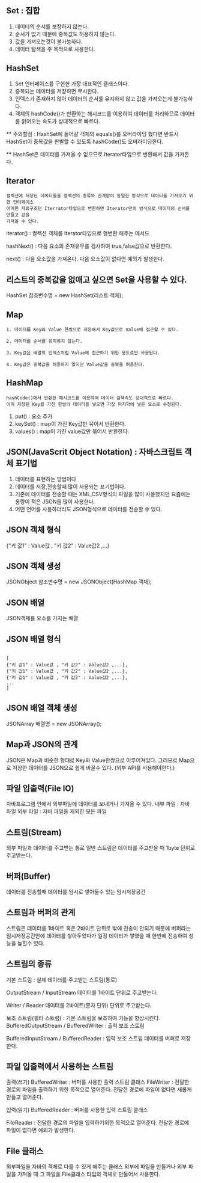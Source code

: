 ## Set : 집합
1. 데이터의 순서를 보장하지 않는다.
2. 순서가 없기 때문에 중복값도 허용하지 않는다.
3. 값을 가져오는것이 불가능하다.
4. 데이터 탐색을 주 목적으로 사용한다.

## HashSet
1. Set 인터페이스를 구현한 가장 대표적인 클래스이다.
2. 중복되는 데이터를 저장하면 무시한다.
3. 인덱스가 존재하지 않아 데이터의 순서를 유지하지 않고 값을 가져오는게 불가능하다.
4. 객체의 hashCode()가 반환하는 해시코드를 이용하여 데이터를 처리하므로
   데이터를 읽어오는 속도가 상대적으로 빠르다.

** 주의할점 : HashSet에 들어갈 객체의 equals()를 오버라이딩 했다면
	   반드시 HashSet이 중복값을 판별할 수 있도록 hashCode()도 오버라이딩한다.

** HashSet은 데이터를 가져올 수 없으므로 Iterator타입으로 변환해서 값을 가져온다.

## Iterator
	컬렉션에 저장된 데이터들을 컬렉션의 종류와 관계없이 동일한 방식으로 데이터를 가져오기 위한 인터페이스
	어떠한 자료구조던 Iterrator타입으로 변환하면 Iterator만의 방식으로 데이터의 순서를 만들고 값을
	가져올 수 있다.

iterator() : 컬렉션 객체를 Iterator타입으로 형변환 해주는 메서드

hashNext() : 다음 요소의 존재유무를 검사하여 true,false값으로 반환한다.

next() : 다음 요소값을 가져온다. 다음 요소값이 없다면 예외가 발생한다.

## 리스트의 중복값을 없애고 싶으면 Set을 사용할 수 있다.
HashSet 참조변수명 = new HashSet(리스트 객체);

## Map
	1. 데이터를 Key와 Value 한쌍으로 저장해서 Key값으로 Value에 접근할 수 있다.
	
	2. 데이터를 순서를 유지하지 않는다.

	3. Key값은 배열의 인덱스처럼 Value에 접근하기 위한 용도로만 사용된다.

	4. Key값은 중복값을 허용하지 않지만 Value값을 중복을 허용한다.

## HashMap
	hashCode()에서 반환한 해시코드를 이용하여 데이터 검색속도 상대적으로 빠르다.
	이미 저장된 Key를 가진 한쌍의 데이터를 넣으면 가장 마지막에 넣은 요소로 수정된다.

1. put() : 요소 추가
2. keySet() : map이 가진 Key값만 묶어서 반환한다.
3. values() : map이 가진 value값만 묶어서 반환한다.

## JSON(JavaScrit Object Notation) : 자바스크립트 객체 표기법
1. 데이터를 표현하는 방법이다
2. 데이터를 저장,전송할때 많이 사용되는 표기법이다.
3. 기존에 데이터를 전송할 때는 XML,CSV형식의 파일을 많이 사용했지만 요즘에는 용량이 적은 JSON을 많이 사용한다.
4. 어떤 언어를 사용하더라도 JSON형식으로 데이터를 전송할 수 있다.

## JSON 객체 형식
{"키 값1" : Value값 , "키 값2" : Value값2 ,...}

## JSON 객체 생성
JSONObject 참조변수명 = new JSONObject(HashMap 객체);

## JSON 배열
JSON객체를 요소를 가지는 배열

## JSON 배열 형식
<pre><code>
[
{"키 값1" : Value값 , "키 값2" : Value값2 ,...},
{"키 값1" : Value값 , "키 값2" : Value값2 ,...},
{"키 값1" : Value값 , "키 값2" : Value값2 ,...},
...
]
</code></pre>
## JSON 배열 객체 생성
JSONArray 배열명 = new JSONArray();

## Map과 JSON의 관계
JSON은 Map과 비슷한 형태로 Key와 Value한쌍으로 이루어져있다.
그러므로 Map으로 저장한 데이터를 JSON으로 쉽게 바꿀수 있다.
(외부 API를 사용해야한다.)

## 파일 입출력(File IO)
자바프로그램 안에서 외부파일에 데이터를 보내거나 가져올 수 있다.
내부 파일 : 자바 파일 
외부 파일 : 자바 파일을 제외한 모든 파일

## 스트림(Stream)
외부 파일과 데이터를 주고받는 통로
일반 스트림은 데이터를 주고받을 때 1byte 단위로 주고받는다.

## 버퍼(Buffer)
데이터를 전송할때 데이터를 임시로 쌓아둘수 있는 임시저장공간

## 스트림과 버퍼의 관계
스트림은 데이터를 1바이트 혹은 2바이트 단위로 밖에 전송이 안되기 때문에
버퍼라는 임시저장공간안에 데이터를 쌓아두었다가 일정 데이터가 쌓였을 때 한번에 전송하여
성능을 높힐수 있다.

## 스트림의 종류
기본 스트림 : 실제 데이터를 주고받는 스트림(통로)

OutputStream / InputStream
데이터를 1바이트 단위로 주고받는다.

Writer / Reader
데이터를 2바이트(문자 단위) 단위로 주고받는다.

보조 스트림(필터 스트림) : 기본 스트림을 보조하여 기능을 향상시킨다.
BufferedOutputStream / BufferedWriter : 출력 보조 스트림

BufferedInputStream / BufferedReader : 입력 보조 스트림
데이터를 버퍼로 저장한다.

## 파일 입출력에서 사용하는 스트림
출력(쓰기)
BufferedWriter : 버퍼를 사용한 출력 스트림 클래스
FileWriter : 전달한 경로의 파일을 출력하기 위한 목적으로 열어준다. 전달한 경로에 파일이
	     없다면 새롭게 만들고 열어준다.

입력(읽기)
BufferedReader : 버퍼를 사용한 입력 스트림 클래스

FileReader : 전달한 경로의 파일을 입력하기위한 목적으로 열어준다. 전달한 경로에 파일이
	     없다면 예외가 발생한다.

## File 클래스
외부파일을 자바의 객체로 다룰 수 있게 해주는 클래스
외부에 파일을 만들거나 외부 파일을 가져올 때 그 파일을 File클래스 타입의 객체로 만들어서 사용한다.

